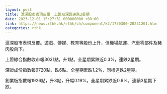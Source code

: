 ```yaml
---
layout: post
title: 滬深股市表現反覆　上證及深證連跌2星期
date: 2023-12-01 15:27:31.000000000 +08:00
link: https://news.rthk.hk/rthk/ch/component/k2/1730300-20231201.htm
categories: rthk
---
```


滬深股市表現反覆。遊戲、傳媒、教育等股份上升，但機場航運、汽車零部件及豬肉股向下。

上證綜合指數收市報3031點，升1點。全星期累跌近0.3%，連跌2星期。

深證成份指數報9720點，跌6點。全星期累跌1.2%，同樣連跌2星期。

創業板指數報1926點，升3點，升幅0.19%。全星期累跌近0.6%，連續3星期下跌。
